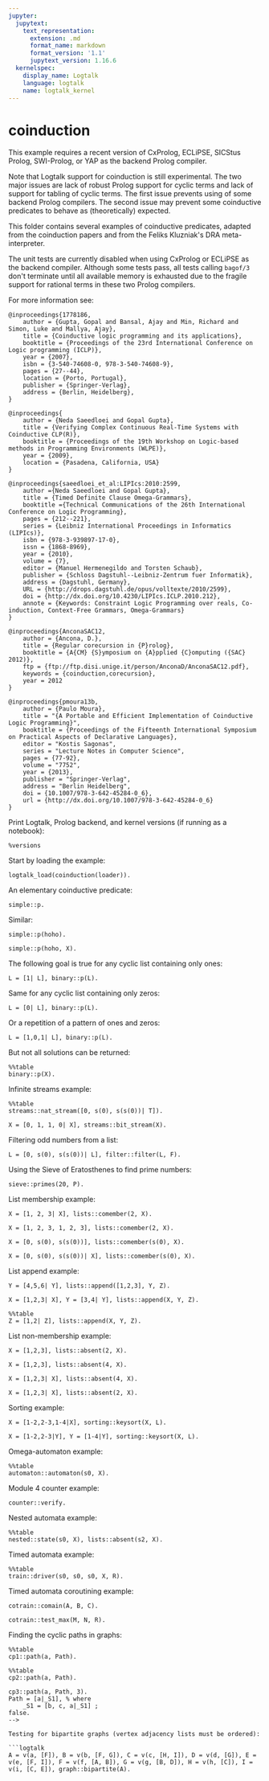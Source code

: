 ```yaml
---
jupyter:
  jupytext:
    text_representation:
      extension: .md
      format_name: markdown
      format_version: '1.1'
      jupytext_version: 1.16.6
  kernelspec:
    display_name: Logtalk
    language: logtalk
    name: logtalk_kernel
---
```


<!--
________________________________________________________________________

This file is part of Logtalk <https://logtalk.org/>  
SPDX-FileCopyrightText: 1998-2025 Paulo Moura <pmoura@logtalk.org>  
SPDX-License-Identifier: Apache-2.0

Licensed under the Apache License, Version 2.0 (the "License");
you may not use this file except in compliance with the License.
You may obtain a copy of the License at

    http://www.apache.org/licenses/LICENSE-2.0

Unless required by applicable law or agreed to in writing, software
distributed under the License is distributed on an "AS IS" BASIS,
WITHOUT WARRANTIES OR CONDITIONS OF ANY KIND, either express or implied.
See the License for the specific language governing permissions and
limitations under the License.
________________________________________________________________________
-->

# coinduction

This example requires a recent version of CxProlog, ECLiPSE, SICStus Prolog,
SWI-Prolog, or YAP as the backend Prolog compiler.

Note that Logtalk support for coinduction is still experimental. The two major
issues are lack of robust Prolog support for cyclic terms and lack of support
for tabling of cyclic terms. The first issue prevents using of some backend
Prolog compilers. The second issue may prevent some coinductive predicates to
behave as (theoretically) expected.

This folder contains several examples of coinductive predicates, adapted from
the coinduction papers and from the Feliks Kluzniak's DRA meta-interpreter.

The unit tests are currently disabled when using CxProlog or ECLiPSE as the
backend compiler. Although some tests pass, all tests calling `bagof/3` don't
terminate until all available memory is exhausted due to the fragile support
for rational terms in these two Prolog compilers.

For more information see:

```text
@inproceedings{1778186,
	author = {Gupta, Gopal and Bansal, Ajay and Min, Richard and Simon, Luke and Mallya, Ajay},
	title = {Coinductive logic programming and its applications},
	booktitle = {Proceedings of the 23rd International Conference on Logic programming (ICLP)},
	year = {2007},
	isbn = {3-540-74608-0, 978-3-540-74608-9},
	pages = {27--44},
	location = {Porto, Portugal},
	publisher = {Springer-Verlag},
	address = {Berlin, Heidelberg},
}

@inproceedings{
	author = {Neda Saeedloei and Gopal Gupta},
	title = {Verifying Complex Continuous Real-Time Systems with Coinductive CLP(R)},
	booktitle = {Proceedings of the 19th Workshop on Logic-based methods in Programming Environments (WLPE)},
	year = {2009},
	location = {Pasadena, California, USA}
}

@inproceedings{saeedloei_et_al:LIPIcs:2010:2599,
	author ={Neda Saeedloei and Gopal Gupta},
	title = {Timed Definite Clause Omega-Grammars},
	booktitle ={Technical Communications of the 26th International Conference on Logic Programming},
	pages = {212--221},
	series = {Leibniz International Proceedings in Informatics (LIPIcs)},
	isbn = {978-3-939897-17-0},
	issn = {1868-8969},
	year = {2010},
	volume = {7},
	editor = {Manuel Hermenegildo and Torsten Schaub},
	publisher = {Schloss Dagstuhl--Leibniz-Zentrum fuer Informatik},
	address = {Dagstuhl, Germany},
	URL = {http://drops.dagstuhl.de/opus/volltexte/2010/2599},
	doi = {http://dx.doi.org/10.4230/LIPIcs.ICLP.2010.212},
	annote = {Keywords: Constraint Logic Programming over reals, Co-induction, Context-Free Grammars, Omega-Grammars}
}

@inproceedings{AnconaSAC12,
	author = {Ancona, D.},
	title = {Regular corecursion in {P}rolog},
	booktitle = {A{CM} {S}ymposium on {A}pplied {C}omputing ({SAC} 2012)},
	ftp = {ftp://ftp.disi.unige.it/person/AnconaD/AnconaSAC12.pdf},
	keywords = {coinduction,corecursion},
	year = 2012
}

@inproceedings{pmoura13b,
	author = {Paulo Moura},
	title = "{A Portable and Efficient Implementation of Coinductive Logic Programming}",
	booktitle = {Proceedings of the Fifteenth International Symposium on Practical Aspects of Declarative Languages},
	editor = "Kostis Sagonas",
	series = "Lecture Notes in Computer Science",
	pages = {77-92},
	volume = "7752",
	year = {2013},
	publisher = "Springer-Verlag",
	address = "Berlin Heidelberg",
	doi = {10.1007/978-3-642-45284-0_6},
	url = {http://dx.doi.org/10.1007/978-3-642-45284-0_6}
}
```

Print Logtalk, Prolog backend, and kernel versions (if running as a notebook):

```logtalk
%versions
```

Start by loading the example:

```logtalk
logtalk_load(coinduction(loader)).
```

An elementary coinductive predicate:

```logtalk
simple::p.
```

<!--
true ;
false.
-->

Similar:

```logtalk
simple::p(hoho).
```

<!--
true ;
false.
-->

```logtalk
simple::p(hoho, X).
```

<!--
X = hoho ;
false.
-->

The following goal is true for any cyclic list containing only ones:

```logtalk
L = [1| L], binary::p(L).
```

<!--
L = [1|L] ;
false.
-->

Same for any cyclic list containing only zeros:

```logtalk
L = [0| L], binary::p(L).
```

<!--
L = [0|L] ;
false.
-->

Or a repetition of a pattern of ones and zeros:

```logtalk
L = [1,0,1| L], binary::p(L).
```

<!--
L = [1, 0, 1|L] ;
false.
-->

But not all solutions can be returned:

```logtalk
%%table
binary::p(X).
```

<!--
X = [0|X] ;
X = [1|X] ;
false.
-->

Infinite streams example:

```logtalk
%%table
streams::nat_stream([0, s(0), s(s(0))| T]).
```

<!--
T = [s(s(0))|T] ;
T = [s(0), s(s(0))|T] ;
T = [0, s(0), s(s(0))|T] ;
false.
-->

```logtalk
X = [0, 1, 1, 0| X], streams::bit_stream(X).
```

<!--
X = [0, 1, 1, 0|X] ;
false.
-->

Filtering odd numbers from a list:

```logtalk
L = [0, s(0), s(s(0))| L], filter::filter(L, F).
```

<!--
L = [0, s(0), s(s(0))|L], F = [0, s(s(0))|F] ;
false.
-->

Using the Sieve of Eratosthenes to find prime numbers:

```logtalk
sieve::primes(20, P).
```

<!--
P = [2, 3|_S1], % where
    _S1 = [5, 7, 11, 13, 17, 19, 2, 3|_S1] ;
false.
-->

List membership example:

```logtalk
X = [1, 2, 3| X], lists::comember(2, X).
```

<!--
X = [1, 2, 3|X] ;
false.
-->

```logtalk
X = [1, 2, 3, 1, 2, 3], lists::comember(2, X).
```

<!--
false.

```logtalk
%%table
X = [1, 2, 3| X], lists::comember(Y, X).
```

<!--
X = [1, 2, 3|X], Y = 1 ;
X = [1, 2, 3|X], Y = 2 ;
X = [1, 2, 3|X], Y = 3 ;
false.
-->

```logtalk
X = [0, s(0), s(s(0))], lists::comember(s(0), X).
```

<!--
false.
-->

```logtalk
X = [0, s(0), s(s(0))| X], lists::comember(s(0), X).
```

<!--
X = [0, s(0), s(s(0))|X] ;
false.
-->

List append example:

```logtalk
Y = [4,5,6| Y], lists::append([1,2,3], Y, Z).
```

<!--
Y = [4, 5, 6|Y], Z = [1, 2, 3, 4, 5, 6|Y].
-->

```logtalk
X = [1,2,3| X], Y = [3,4| Y], lists::append(X, Y, Z).
```

<!--
X = [1, 2, 3|X],
Y = [3, 4|Y],
Z = [1|_S1], % where
    _S1 = [2, 3, 1|_S1] ;
false.
-->

```logtalk
%%table
Z = [1,2| Z], lists::append(X, Y, Z).
```

<!--
Z = Y, Y = [1, 2|Y], X = [] ;
Z = [1, 2|Z], X = [1], Y = [2|Z] ;
Z = X, X = [1, 2|X] ;
false.
-->

List non-membership example:

```logtalk
X = [1,2,3], lists::absent(2, X).
```

<!--
false.
-->

```logtalk
X = [1,2,3], lists::absent(4, X).
```

<!--
false.
-->

```logtalk
X = [1,2,3| X], lists::absent(4, X).
```

<!--
X = [1, 2, 3|X] ;
false.
-->

```logtalk
X = [1,2,3| X], lists::absent(2, X).
```

<!--
false.
-->

Sorting example:

```logtalk
X = [1-2,2-3,1-4|X], sorting::keysort(X, L).
```

<!--
X = [1-2, 2-3, 1-4|X],
L = [1-2|_S1], % where
    _S1 = [1-2|_S1] .
-->

```logtalk
X = [1-2,2-3|Y], Y = [1-4|Y], sorting::keysort(X, L).
```

<!--
X = [1-2, 2-3|_S1], % where
    _S1 = [1-4|_S1],
Y = [1-4|_S1],
L = [1-2|_S2], % where
    _S2 = [1-4|_S2] .
-->

Omega-automaton example:

```logtalk
%%table
automaton::automaton(s0, X).
```

<!--
X = [a, b, c, d|X] ;
X = [a, b, e|X] ;
false.
-->

Module 4 counter example:

```logtalk
counter::verify.
```

<!--
true.
-->

Nested automata example:

```logtalk
%%table
nested::state(s0, X), lists::absent(s2, X).
```

<!--
X = [s0|_S1], % where
    _S1 = [s1|_S1] ;
X = [s0, s3|X] ;
false.
-->

Timed automata example:

```logtalk
%%table
train::driver(s0, s0, s0, X, R).
```

<!--
X = [approach, lower|_S1], % where
    _S1 = [down, in, out, exit, raise, approach, up, lower|_S1],
R = [ (approach, 0), (lower, 1.0)|_S2], % where
    _S2 = [ (down, _G4969), (in, _G4975), (out, _G4981), (exit, _G4987), (raise, _G4993), (approach, _G4999), (up, _G5005), (lower, 1.0)|_S2],
{_G5024>0.0, _G5033= ... + ... + _G5049+_G5046+_G5043-_G5040+_G5024, _G5040> -1.0, _G5040<0.0, _G5078= ... + ... + _G5046+_G5043, _G5093>0.0, _G5005= ... - ..., ... = ..., ..., ...} ;
X = [approach|_S1], % where
    _S1 = [lower, down, in, out, exit, raise, up, approach|_S1],
R = [ (approach, 0)|_S2], % where
    _S2 = [ (lower, 1.0), (down, _G4919), (in, _G4925), (out, _G4931), (exit, _G4937), (raise, _G4943), (up, _G4949), (approach, 0)|_S2],
{_G4965>0.0, _G4974=_G4925+_G4990+_G4987+_G4984+_G4981+_G4965, _G4995=_G4925+_G4990+_G4987+_G4984, _G4981>1.0, _G4981<2.0, _G4949= ... + ... + _G4981, _G5046= ... + ..., ... > ..., ..., ...} ;
false.
-->

Timed automata coroutining example:

```logtalk
cotrain::comain(A, B, C).
```

<!--
A = [approach, in, out, exit|A], B = [approach, exit|B], C = [lower, raise|C] ;
false.
-->

```logtalk
cotrain::test_max(M, N, R).
```

<!--
R = [ (approach, 0), (lower, 1.0), (down, _G3563), (in, _G3569), (out, _G3575), (exit, _G3581), (raise, _G3587), (up, _G3593)],
{_G3600>0.0, M= ... + ... + _G3625+_G3622+_G3619+_G3616+_G3600, _G3635>0.0, N= ... + ... + _G3619+_G3616-_G3635, ... - ... - _G3616+_G3635< -0.0, _G3697>0.0, _G3706= ... + ..., ... > ..., ..., ...} ;
false.
-->

Finding the cyclic paths in graphs:

```logtalk
%%table
cp1::path(a, Path).
```

<!--
Path = [a, b|_S1], % where
    _S1 = [b|_S1] ;
Path = [a, b, c, d|_S1], % where
    _S1 = [d|_S1] ;
Path = [a|_S1], % where
    _S1 = [b, c, a|_S1] ;
false.
-->

```logtalk
%%table
cp2::path(a, Path).
```

<!--
Path = [a|_S1], % where
    _S1 = [b, c, a|_S1] ;
Path = [a|_S1], % where
    _S1 = [b, c, d, a|_S1] ;
false.
-->

```logtalk
cp3::path(a, Path, 3).
Path = [a|_S1], % where
    _S1 = [b, c, a|_S1] ;
false.
-->

Testing for bipartite graphs (vertex adjacency lists must be ordered):

```logtalk
A = v(a, [F]), B = v(b, [F, G]), C = v(c, [H, I]), D = v(d, [G]), E = v(e, [F, I]), F = v(f, [A, B]), G = v(g, [B, D]), H = v(h, [C]), I = v(i, [C, E]), graph::bipartite(A).
```

<!--
A = v(a, [_S1]), % where
    _S1 = v(f, [v(a, [_S1]), v(b, [_S1, _S2])]),
    _S2 = v(g, [v(b, [_S1, _S2]), v(d, [_S2])]),
F = v(f, [v(a, [_S1]), v(b, [_S1, _S2])]),
B = v(b, [_S1, _S2]),
G = v(g, [v(b, [_S1, _S2]), v(d, [_S2])]),
C = _S3, % where
    _S3 = v(c, [v(h, [_S3]), _S4]),
    _S4 = v(i, [_S3, v(e, [_S1, _S4])]),
H = v(h, [_S3]),
I = v(i, [_S3, v(e, [_S1, _S4])]),
D = v(d, [_S2]),
E = v(e, [_S1, _S4]) ;
false.
-->
